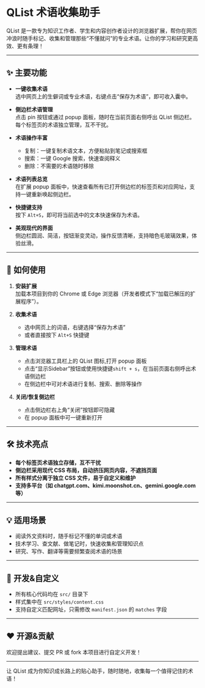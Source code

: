 # QList 术语收集助手

QList 是一款专为知识工作者、学生和内容创作者设计的浏览器扩展，帮你在网页冲浪时随手标记、收集和管理那些“不懂就问”的专业术语。让你的学习和研究更高效、更有条理！

---

## ✨ 主要功能

- **一键收集术语**  
  选中网页上的生僻词或专业术语，右键点击“保存为术语”，即可收入囊中。

- **侧边栏术语管理**  
  点击 pin 按钮或通过 popup 面板，随时在当前页面右侧呼出 QList 侧边栏。每个标签页的术语独立管理，互不干扰。

- **术语操作丰富**  
  - 复制：一键复制术语文本，方便粘贴到笔记或搜索框  
  - 搜索：一键 Google 搜索，快速查阅释义  
  - 删除：不需要的术语随时移除

- **术语列表总览**  
  在扩展 popup 面板中，快速查看所有已打开侧边栏的标签页和对应网址，支持一键重新唤起侧边栏。

- **快捷键支持**  
  按下 `Alt+S`，即可将当前选中的文本快速保存为术语。

- **美观现代的界面**  
  侧边栏圆润、简洁，按钮渐变灵动，操作反馈清晰，支持暗色毛玻璃效果，体验丝滑。

---

## 🚀 如何使用

1. **安装扩展**  
   加载本项目到你的 Chrome 或 Edge 浏览器（开发者模式下“加载已解压的扩展程序”）。

2. **收集术语**  
   - 选中网页上的词语，右键选择“保存为术语”
   - 或者直接按下 `Alt+S` 快捷键

3. **管理术语**  
   - 点击浏览器工具栏上的 QList 图标,打开 popup 面板
   - 点击“显示Sidebar”按钮或使用快捷键`shift + s`，在当前页面右侧呼出术语侧边栏
   - 在侧边栏中可对术语进行复制、搜索、删除等操作

4. **关闭/恢复侧边栏**  
   - 点击侧边栏右上角“关闭”按钮即可隐藏
   - 在 popup 面板中可一键重新打开

---

## 🛠️ 技术亮点

- **每个标签页术语独立存储，互不干扰**
- **侧边栏采用现代 CSS 布局，自动挤压网页内容，不遮挡页面**
- **所有样式分离于独立 CSS 文件，易于自定义和维护**
- **支持多平台（如 chatgpt.com、kimi.moonshot.cn、gemini.google.com 等）**

---

## 💡 适用场景

- 阅读外文资料时，随手标记不懂的单词或术语
- 技术学习、查文献、做笔记时，快速收集和管理知识点
- 研究、写作、翻译等需要频繁查阅术语的场景

---

## 📝 开发&自定义

- 所有核心代码均在 `src/` 目录下
- 样式集中在 `src/styles/content.css`
- 支持自定义匹配网址，只需修改 `manifest.json` 的 `matches` 字段

---

## ❤️ 开源&贡献

欢迎提出建议、提交 PR 或 fork 本项目进行自定义开发！

---

让 QList 成为你知识成长路上的贴心助手，随时随地，收集每一个值得记住的术语！